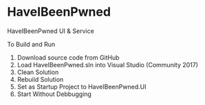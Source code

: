 # HaveIBeenPwned
HaveIBeenPwned UI &amp; Service

To Build and Run
1) Download source code from GitHub
2) Load HaveIBeenPwned.sln into Visual Studio (Community 2017)
3) Clean Solution
4) Rebuild Solution
5) Set as Startup Project to HaveIBeenPwned.UI
6) Start Without Debbugging 
